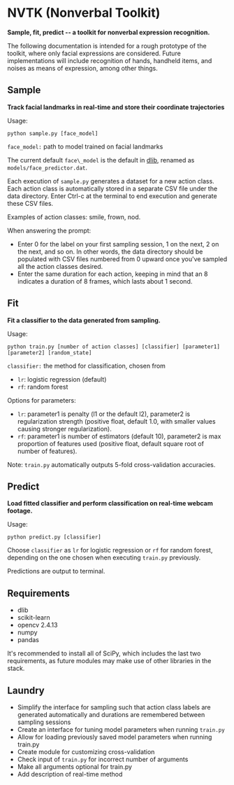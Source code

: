 # NVTK (Nonverbal Toolkit)

**Sample, fit, predict -- a toolkit for nonverbal expression recognition.**

The following documentation is intended for a rough prototype of the toolkit, where only facial expressions are considered. Future implementations will include recognition of hands, handheld items, and noises as means of expression, among other things.

## Sample
**Track facial landmarks in real-time and store their coordinate trajectories**

Usage:

`python sample.py [face_model]`

`face_model:` path to model trained on facial landmarks

The current default `face\_model` is the default in [dlib](https://github.com/davisking/dlib), renamed as `models/face_predictor.dat`.

Each execution of `sample.py` generates a dataset for a new action class. Each action class is automatically stored in a separate CSV file under the data directory. Enter Ctrl-c at the terminal to end execution and generate these CSV files.

Examples of action classes: smile, frown, nod.

When answering the prompt:

* Enter 0 for the label on your first sampling session, 1 on the next, 2 on the next, and so on. In other words, the data directory should be populated with CSV files numbered from 0 upward once you've sampled all the action classes desired.
* Enter the same duration for each action, keeping in mind that an 8 indicates a duration of 8 frames, which lasts about 1 second.

## Fit

**Fit a classifier to the data generated from sampling.**

Usage:

`python train.py [number of action classes] [classifier] [parameter1] [parameter2] [random_state]`

`classifier:` the method for classification, chosen from

* `lr`: logistic regression (default)
* `rf`: random forest

Options for parameters:

* `lr`: parameter1 is penalty (l1 or the default l2), parameter2 is regularization strength (positive float, default 1.0, with smaller values causing stronger regularization). 
* `rf`: parameter1 is number of estimators (default 10), parameter2 is max proportion of features used (positive float, default square root of number of features).

Note: `train.py` automatically outputs 5-fold cross-validation accuracies.

## Predict
**Load fitted classifier and perform classification on real-time webcam footage.**

Usage:

`python predict.py [classifier]`

Choose `classifier` as `lr` for logistic regression or `rf` for random forest, depending on the one chosen when executing `train.py` previously.

Predictions are output to terminal.

## Requirements

* dlib
* scikit-learn
* opencv 2.4.13
* numpy
* pandas

It's recommended to install all of SciPy, which includes the last two requirements, as future modules may make use of other libraries in the stack.

## Laundry

* Simplify the interface for sampling such that action class labels are generated automatically and durations are remembered between sampling sessions
* Create an interface for tuning model parameters when running `train.py`
* Allow for loading previously saved model parameters when running train.py
* Create module for customizing cross-validation
* Check input of `train.py` for incorrect number of arguments
* Make all arguments optional for train.py
* Add description of real-time method
